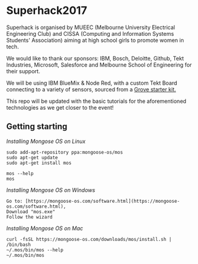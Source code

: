 # Superhack2017

Superhack is organised by MUEEC (Melbourne University Electrical Engineering Club) and CISSA (Computing and Information Systems Students' Association) aiming at high school girls to promote women in tech.

We would like to thank our sponsors: IBM, Bosch, Deloitte, Github, Tekt Industries, Microsoft, Salesforce and Melbourne School of Engineering for their support.

We will be using IBM BlueMix & Node Red, with a custom Tekt Board connecting to a variety of sensors, sourced from a [Grove starter kit.](https://www.seeedstudio.com/Grove-Starter-Kit-Plus-p-1294.html)

This repo will be updated with the basic tutorials for the aforementioned technologies as we get closer to the event!



## Getting starting
_Installing Mongose OS on Linux_

    sudo add-apt-repository ppa:mongoose-os/mos
    sudo apt-get update
    sudo apt-get install mos

    mos --help
    mos

_Installing Mongose OS on Windows_

    Go to: [https://mongoose-os.com/software.html](https://mongoose-os.com/software.html),
    Download "mos.exe"
    Follow the wizard

_Installing Mongose OS on Mac_

    curl -fsSL https://mongoose-os.com/downloads/mos/install.sh | /bin/bash
    ~/.mos/bin/mos --help      
    ~/.mos/bin/mos
